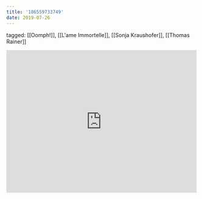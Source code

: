 ```yaml
---
title: '186559733749'
date: 2019-07-26
---
```

tagged: [[Oomph!]], [[L'ame Immortelle]], [[Sonja Kraushofer]], [[Thomas Rainer]]
<iframe allow="accelerometer; autoplay; clipboard-write; encrypted-media; gyroscope; picture-in-picture" allowfullscreen="" frameborder="0" height="375" id="youtube_iframe" src="https://www.youtube.com/embed/kQ75n89DS_0?feature=oembed&amp;enablejsapi=1&amp;origin=https://safe.txmblr.com&amp;wmode=opaque" width="500"></iframe>